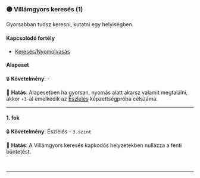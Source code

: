 ### 🟣 Villámgyors keresés (1)

Gyorsabban tudsz keresni, kutatni egy helyiségben.

#### Kapcsolódó fortély

- [Keresés/Nyomolvasás](kereses_nyomolvasas.md)

#### Alapeset

🔒 **Követelmény**:  - 

🌟 **Hatás**: Alapesetben ha gyorsan, nyomás alatt akarsz valamit megtalálni, akkor `+3`-al emelkedik az [Észlelés](../kepzettsegek/eszleles.md) képzettségpróba célszáma.

---
#### 1. fok

🔒 **Követelmény**: Észlelés - `3.szint`

🌟 **Hatás**: A Villámgyors keresés kapkodós helyzetekben nullázza a fenti büntetést.

<br />

---
